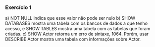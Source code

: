 ### Exercício 1
a) NOT NULL indica que esse valor não pode ser nulo
b) SHOW DATABASES mostra uma tabela com os bancos de dados a que tenho acesso, e SHOW TABLES mostra uma tabela com as tabelas que foram criadas.
c) SHOW Actor retorna um erro de sintaxe, 1064. Porém, usar DESCRIBE Actor mostra uma tabela com informações sobre Actor.

